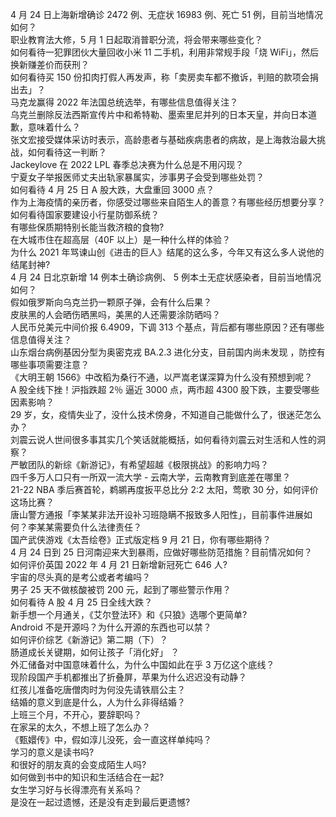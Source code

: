 4 月 24 日上海新增确诊 2472 例、无症状 16983 例、死亡 51 例，目前当地情况如何？  
职业教育法大修，5 月 1 日起取消普职分流，将会带来哪些变化？  
如何看待一犯罪团伙大量回收小米 11 二手机，利用非常规手段「烧 WiFi」，然后换新赚差价而获刑？  
如何看待买 150 份扣肉打假人再发声，称「卖房卖车都不撤诉，判赔的款项会捐出去」？  
马克龙赢得 2022 年法国总统选举，有哪些信息值得关注？  
乌克兰删除反法西斯宣传片中和希特勒、墨索里尼并列的日本天皇，并向日本道歉，意味着什么？  
张文宏接受媒体采访时表示，高龄患者与基础疾病患者的病故，是上海救治最大挑战，如何看待这一判断？  
Jackeylove 在 2022 LPL 春季总决赛为什么总是不用闪现？  
宁夏女子举报医师丈夫出轨家暴属实，涉事男子会受到哪些处罚？  
如何看待 4 月 25 日 A 股大跌，大盘重回 3000 点？  
作为上海疫情的亲历者，你感受过哪些来自陌生人的善意？有哪些经历想要分享？  
如何看待国家要建设小行星防御系统？  
有哪些保质期特别长能当救济粮的食物?  
在大城市住在超高层（40F 以上）是一种什么样的体验？  
为什么 2021 年骂谏山创《进击的巨人》结尾的这么多，今年又有这么多人说他的结尾封神?  
4 月 24 日北京新增 14 例本土确诊病例、 5 例本土无症状感染者，目前当地情况如何？  
假如俄罗斯向乌克兰扔一颗原子弹，会有什么后果？  
皮肤黑的人会晒伤晒黑吗，美黑的人还需要涂防晒吗？  
人民币兑美元中间价报 6.4909，下调 313 个基点，背后都有哪些原因？还有哪些信息值得关注？  
山东烟台病例基因分型为奥密克戎 BA.2.3 进化分支，目前国内尚未发现 ，防控有哪些事项需要注意？  
《大明王朝 1566》中改稻为桑行不通，以严嵩老谋深算为什么没有预想到呢？  
A 股全线下挫！沪指跌超 2％ 逼近 3000 点，两市超 4300 股下跌，主要受哪些因素影响？  
29 岁，女，疫情失业了，没什么技术傍身，不知道自己能做什么了，很迷茫怎么办？  
刘震云说人世间很多事其实几个笑话就能概括，如何看待刘震云对生活和人性的洞察？  
严敏团队的新综《新游记》，有希望超越《极限挑战》的影响力吗？  
四千多万人口只有一所双一流大学 - 云南大学，云南教育到底差在哪里？  
21-22 NBA 季后赛首轮，鹈鹕再度扳平总比分 2:2 太阳，莺歌 30 分，如何评价这场比赛？  
唐山警方通报「李某某非法开设补习班隐瞒不报致多人阳性」，目前事件进展如何？李某某需要负什么法律责任？  
国产武侠游戏《太吾绘卷》正式版定档 9 月 21 日，你有哪些期待？  
4 月 24 日到 25 日河南迎来大到暴雨，应做好哪些防范措施？目前情况如何？  
如何评价英国 2022 年 4 月 21 日新增新冠死亡 646 人?  
宇宙的尽头真的是考公或者考编吗？  
男子 25 天不做核酸被罚 200 元，起到了哪些警示作用？  
如何看待 A 股 4 月 25 日全线大跌？  
新手想一个月通关，《艾尔登法环》和《只狼》选哪个更简单?  
Android 不是开源吗？为什么开源的东西也可以禁？  
如何评价综艺《新游记》第二期（下）？  
肠道成长关键期，如何让孩子「消化好」 ？  
外汇储备对中国意味着什么，为什么中国如此在乎 3 万亿这个底线？  
现阶段国产手机都推出了折叠屏，苹果为什么迟迟没有动静？  
红孩儿准备吃唐僧肉时为何没先请铁扇公主？  
结婚的意义到底是什么，人为什么非得结婚？  
上班三个月，不开心，要辞职吗？  
在家呆的太久，不想上班了怎么办？  
《甄嬛传》中，假如淳儿没死，会一直这样单纯吗？  
学习的意义是读书吗?  
和很好的朋友真的会变成陌生人吗?  
如何做到书中的知识和生活结合在一起?  
女生学习好与长得漂亮有关系吗？  
是没在一起过遗憾，还是没有走到最后更遗憾?  

